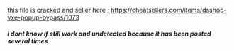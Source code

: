 this file is cracked and seller here : https://cheatsellers.com/items/dsshop-vxe-popup-bypass/1073
##### i dont know if still work and undetected because it has been posted several times 
